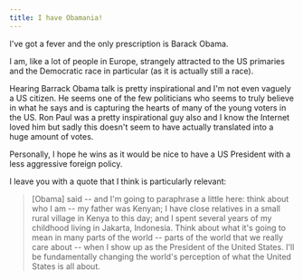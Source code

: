 ```yaml
---
title: I have Obamania!
---
```

I've got a fever and the only prescription is Barack Obama.

I am, like a lot of people in Europe, strangely attracted to the US primaries and the Democratic race in particular (as it is actually still a race).

Hearing Barrack Obama talk is pretty inspirational and I'm not even vaguely a US citizen. He seems one of the few politicians who seems to truly believe in what he says and is capturing the hearts of many of the young voters in the US. Ron Paul was a pretty inspirational guy also and I know the Internet loved him but sadly this doesn't seem to have actually translated into a huge amount of votes.

Personally, I hope he wins as it would be nice to have a US President with a less aggressive foreign policy.

I leave you with a quote that I think is particularly relevant:

> [Obama] said -- and I'm going to paraphrase a little here: think about who I am -- my father was Kenyan; I have close relatives in a small rural village in Kenya to this day; and I spent several years of my childhood living in Jakarta, Indonesia. Think about what it's going to mean in many parts of the world -- parts of the world that we really care about -- when I show up as the President of the United States. I'll be fundamentally changing the world's perception of what the United States is all about.

